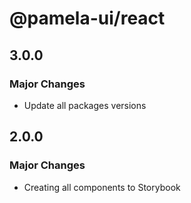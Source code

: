 # @pamela-ui/react

## 3.0.0

### Major Changes

- Update all packages versions

## 2.0.0

### Major Changes

- Creating all components to Storybook
